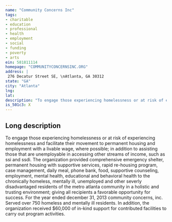 ```yaml
---
name: "Community Concerns Inc"
tags:
- charitable
- education
- professional
- health
- employment
- social
- funding
- poverty
- arts
ein: 581811114
homepage: "COMMUNITYCONCERNSINC.ORG"
address: |
 276 Decatur Street SE, \nAtlanta, GA 30312
state: "GA"
city: "Atlanta"
lng: 
lat: 
description: "To engage those experiencing homelessness or at risk of experiencing homelessness and facilitate their movement to permanent housing and employment with a livable wage, where possible; in addition to assisting those that are unemployable in accessing other streams of income, such as ssi and ssdi. "
is_501c3: X
---
```


## Long description

To engage those experiencing homelessness or at risk of experiencing homelessness and facilitate their movement to permanent housing and employment with a livable wage, where possible; in addition to assisting those that are unemployable in accessing other streams of income, such as ssi and ssdi. The organization provided comprehensive emergency shelter, permanent housing with supportive services, rapid re-housing program, case management, daily meal, phone bank, food, supportive counseling, employment, mental health, educational and behavioral health to the chronically homeless, mentally ill, unemployed and other severly disadvantaged residents of the metro atlanta community in a holistic and trusting environment; giving all recipients a favorable opportunity for success. For the year ended december 31, 2013 community concerns, inc. Served over 750 homeless and mentally ill residents. In addition, the organization received $60,000 of in-kind support for contributed facilities to carry out program activities. 
